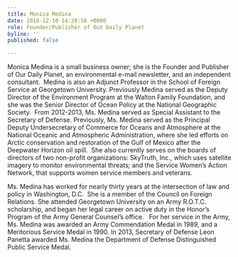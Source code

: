 ```yaml
---
title: Monica Medina
date: 2018-12-10 14:29:58 +0000
role: Founder/Publisher of Out Daily Planet
byline: ''
published: false

---
```

Monica Medina is a small business owner; she is the Founder and Publisher of Our Daily Planet, an environmental e-mail newsletter, and an independent consultant.  Medina is also an Adjunct Professor in the School of Foreign Service at Georgetown University. Previously Medina served as the Deputy Director of the Environment Program at the Walton Family Foundation, and she was the Senior Director of Ocean Policy at the National Geographic Society.  From 2012-2013, Ms. Medina served as Special Assistant to the Secretary of Defense. Previously, Ms. Medina served as the Principal Deputy Undersecretary of Commerce for Oceans and Atmosphere at the National Oceanic and Atmospheric Administration, where she led efforts on Arctic conservation and restoration of the Gulf of Mexico after the Deepwater Horizon oil spill.  She also currently serves on the boards of directors of two non-profit organizations: SkyTruth, Inc., which uses satellite imagery to monitor environmental threats; and the Service Women’s Action Network, that supports women service members and veterans.  

Ms. Medina has worked for nearly thirty years at the intersection of law and policy in Washington, D.C.  She is a member of the Council on Foreign Relations. She attended Georgetown University on an Army R.O.T.C. scholarship, and began her legal career on active duty in the Honor’s Program of the Army General Counsel’s office.   For her service in the Army, Ms. Medina was awarded an Army Commendation Medal in 1989, and a Meritorious Service Medal in 1990.  In 2013, Secretary of Defense Leon Panetta awarded Ms. Medina the Department of Defense Distinguished Public Service Medal.  